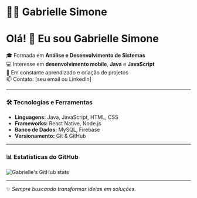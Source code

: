 # 👩‍💻 Gabrielle Simone

# Olá! 👋 Eu sou Gabrielle Simone

🎓 Formada em **Análise e Desenvolvimento de Sistemas**  
💻 Interesse em **desenvolvimento mobile**, **Java** e **JavaScript**  
🚀 Em constante aprendizado e criação de projetos  
📫 Contato: [seu email ou LinkedIn]  

---

### 🛠️ Tecnologias e Ferramentas
- **Linguagens:** Java, JavaScript, HTML, CSS
- **Frameworks:** React Native, Node.js
- **Banco de Dados:** MySQL, Firebase
- **Versionamento:** Git & GitHub

---

### 📊 Estatísticas do GitHub
![Gabrielle's GitHub stats](https://github-readme-stats.vercel.app/api?username=gabriellesimonec&show_icons=true&theme=dracula)

---

✨ _Sempre buscando transformar ideias em soluções._
